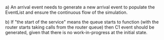a) An arrival event needs to generate a new arrival event to populate the EventList and ensure the continuous flow of
the simulation.

b) If "the start of the service" means the queue starts to function (with the router starts taking calls from the router
queue) then C1 event should be generated, given that there is no work-in-progress at the initial state. 